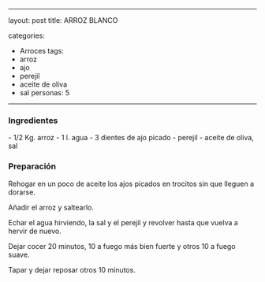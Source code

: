 
---
layout: post
title: ARROZ BLANCO

categories:
- Arroces
tags:
- arroz
- ajo
- perejil
- aceite de oliva
- sal
personas: 5 
---
<h3>Ingredientes</h3>
- 1/2 Kg. arroz
- 1 l. agua
- 3 dientes de ajo picado
- perejil
- aceite de oliva, sal

<h3>Preparación</h3>
Rehogar en un poco de aceite los ajos picados en trocitos sin que lleguen a dorarse.

Añadir el arroz y saltearlo.

Echar el agua hirviendo, la sal y el perejil y revolver hasta que vuelva a hervir de nuevo.

Dejar cocer 20 minutos, 10 a fuego más bien fuerte y otros 10 a fuego suave.

Tapar y dejar reposar otros 10 minutos.